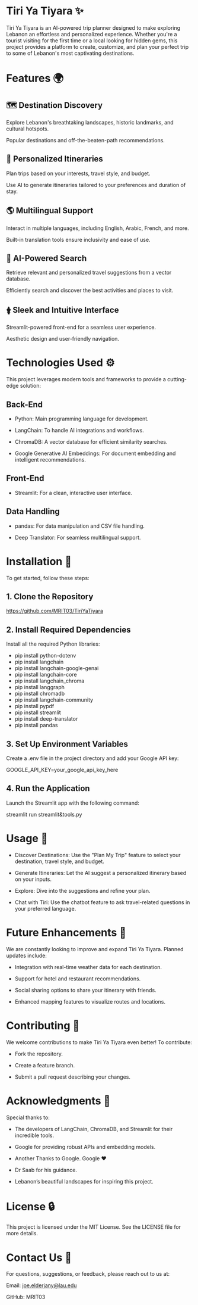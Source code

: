 # Tiri Ya Tiyara ✨

Tiri Ya Tiyara is an AI-powered trip planner designed to make exploring Lebanon an effortless and personalized experience. Whether you're a tourist visiting for the first time or a local looking for hidden gems, this project provides a platform to create, customize, and plan your perfect trip to some of Lebanon's most captivating destinations.

# Features 🌍

## 🗺️ Destination Discovery

Explore Lebanon's breathtaking landscapes, historic landmarks, and cultural hotspots.

Popular destinations and off-the-beaten-path recommendations.

## 📓 Personalized Itineraries

Plan trips based on your interests, travel style, and budget.

Use AI to generate itineraries tailored to your preferences and duration of stay.

## 🌎 Multilingual Support

Interact in multiple languages, including English, Arabic, French, and more.

Built-in translation tools ensure inclusivity and ease of use.

## 🧱 AI-Powered Search

Retrieve relevant and personalized travel suggestions from a vector database.

Efficiently search and discover the best activities and places to visit.

## 🛊 Sleek and Intuitive Interface

Streamlit-powered front-end for a seamless user experience.

Aesthetic design and user-friendly navigation.

# Technologies Used ⚙️

This project leverages modern tools and frameworks to provide a cutting-edge solution:

## Back-End

- Python: Main programming language for development.

- LangChain: To handle AI integrations and workflows.

- ChromaDB: A vector database for efficient similarity searches.

- Google Generative AI Embeddings: For document embedding and intelligent recommendations.

## Front-End

- Streamlit: For a clean, interactive user interface.

## Data Handling

- pandas: For data manipulation and CSV file handling.

- Deep Translator: For seamless multilingual support.

# Installation 🔧

To get started, follow these steps:

## 1. Clone the Repository

https://github.com/MRIT03/TiriYaTiyara

## 2. Install Required Dependencies

Install all the required Python libraries:

- pip install python-dotenv
- pip install langchain
- pip install langchain-google-genai
- pip install langchain-core
- pip install langchain_chroma
- pip install langgraph
- pip install chromadb
- pip install langchain-community
- pip install pypdf
- pip install streamlit
- pip install deep-translator
- pip install pandas

## 3. Set Up Environment Variables

Create a .env file in the project directory and add your Google API key:

GOOGLE_API_KEY=your_google_api_key_here

## 4. Run the Application

Launch the Streamlit app with the following command:

streamlit run streamlit&tools.py

# Usage 🎡

- Discover Destinations: Use the "Plan My Trip" feature to select your destination, travel style, and budget.

- Generate Itineraries: Let the AI suggest a personalized itinerary based on your inputs.

- Explore: Dive into the suggestions and refine your plan.

- Chat with Tiri: Use the chatbot feature to ask travel-related questions in your preferred language.

# Future Enhancements 🌈

We are constantly looking to improve and expand Tiri Ya Tiyara. Planned updates include:

- Integration with real-time weather data for each destination.

- Support for hotel and restaurant recommendations.

- Social sharing options to share your itinerary with friends.

- Enhanced mapping features to visualize routes and locations.

# Contributing 🚀

We welcome contributions to make Tiri Ya Tiyara even better! To contribute:

- Fork the repository.

- Create a feature branch.

- Submit a pull request describing your changes.

# Acknowledgments 🙏

Special thanks to:

- The developers of LangChain, ChromaDB, and Streamlit for their incredible tools.

- Google for providing robust APIs and embedding models.

- Another Thanks to Google. Google ❤️

- Dr Saab for his guidance.

- Lebanon’s beautiful landscapes for inspiring this project.

# License 🔒

This project is licensed under the MIT License. See the LICENSE file for more details.

# Contact Us 📢

For questions, suggestions, or feedback, please reach out to us at:

Email: joe.elderjany@lau.edu

GitHub: MRIT03

